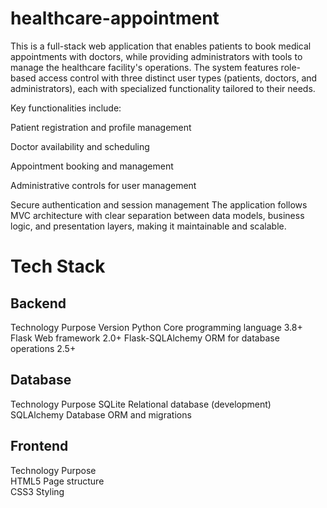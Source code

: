 # healthcare-appointment
This is a full-stack web application that enables patients to book medical appointments with doctors, while providing administrators with tools to manage the healthcare facility's operations. The system features role-based access control with three distinct user types (patients, doctors, and administrators), each with specialized functionality tailored to their needs.

Key functionalities include:

Patient registration and profile management

Doctor availability and scheduling

Appointment booking and management

Administrative controls for user management

Secure authentication and session management
The application follows MVC architecture with clear separation between data models, business logic, and presentation layers, making it maintainable and scalable.
# Tech Stack
## Backend
Technology	      Purpose                   Version
Python	          Core programming language	  3.8+
Flask	            Web framework	              2.0+
Flask-SQLAlchemy	ORM for database operations	2.5+
## Database
Technology	  Purpose
SQLite	      Relational database (development)
SQLAlchemy	  Database ORM and migrations
## Frontend
Technology	  Purpose	
HTML5	        Page structure	
CSS3	        Styling	
